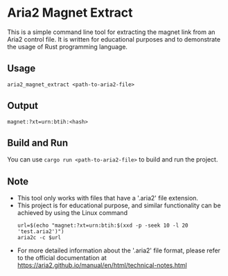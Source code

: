 # Aria2 Magnet Extract

This is a simple command line tool for extracting the magnet link from an Aria2 control file. It is written for
educational purposes and to demonstrate the usage of Rust programming language.

## Usage

```shell
aria2_magnet_extract <path-to-aria2-file>
```

## Output

```shell
magnet:?xt=urn:btih:<hash>
```

## Build and Run

You can use `cargo run <path-to-aria2-file>` to build and run the project.

## Note

* This tool only works with files that have a '.aria2' file extension.
* This project is for educational purpose, and similar functionality can be achieved by using the Linux command
  ```shell
  url=$(echo "magnet:?xt=urn:btih:$(xxd -p -seek 10 -l 20 'test.aria2')")
  aria2c -c $url
  ```
* For more detailed information about the '.aria2' file format, please refer to the official documentation
  at https://aria2.github.io/manual/en/html/technical-notes.html